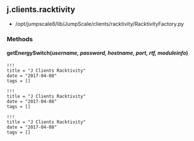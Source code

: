 <!-- toc -->
## j.clients.racktivity

- /opt/jumpscale8/lib/JumpScale/clients/racktivity/RacktivityFactory.py

### Methods

#### getEnergySwitch(*username, password, hostname, port, rtf, moduleinfo*) 


```
!!!
title = "J Clients Racktivity"
date = "2017-04-08"
tags = []
```

```
!!!
title = "J Clients Racktivity"
date = "2017-04-08"
tags = []
```

```
!!!
title = "J Clients Racktivity"
date = "2017-04-08"
tags = []
```
